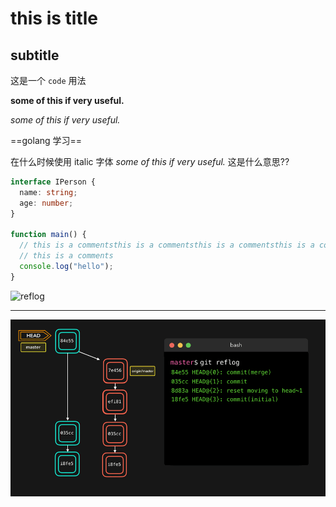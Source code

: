 # this is title

## subtitle

这是一个 `code` 用法

**some of this if very useful.**

_some of this if very useful._

==golang 学习==

在什么时候使用 italic 字体 _some of this if very useful._ <!-- comments 是看不见的 --> 这是什么意思??

```typescript
interface IPerson {
  name: string;
  age: number;
}

function main() {
  // this is a commentsthis is a commentsthis is a commentsthis is a commentsthis is a comments
  // this is a comments
  console.log("hello");
}
```

![reflog](https://user-images.githubusercontent.com/16500384/129659561-5843a431-744a-4402-b8cf-9ac85e79d96e.gif)


----


![test](.test.assets/reflog.gif)
